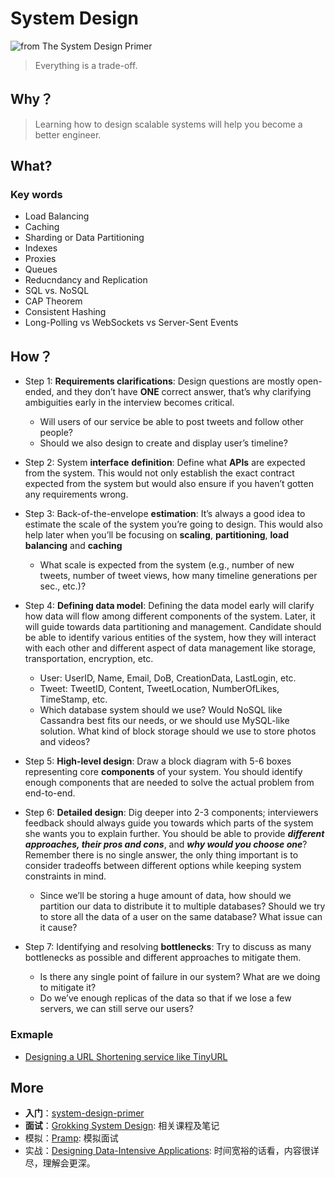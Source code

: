 # System Design 

![from The System Design Primer](https://i.imgur.com/i9kphdZ.png)

> Everything is a trade-off.

## Why？

> Learning how to design scalable systems will help you become a better engineer.

## What?

### Key words

- Load Balancing 
- Caching 
- Sharding or Data Partitioning 
- Indexes
- Proxies
- Queues
- Reducndancy and Replication
- SQL vs. NoSQL
- CAP Theorem
- Consistent Hashing 
- Long-Polling vs WebSockets vs Server-Sent Events

## How？

* Step 1: **Requirements clarifications**: Design questions are mostly open-ended, and they don’t have **ONE** correct answer, that’s why clarifying ambiguities early in the interview becomes critical.
	* Will users of our service be able to post tweets and follow other people?
	* Should we also design to create and display user’s timeline?

 
* Step 2: System **interface** **definition**: Define what **APIs** are expected from the system. This would not only establish the exact contract expected from the system but would also ensure if you haven’t gotten any requirements wrong.
* Step 3: Back-of-the-envelope **estimation**: It’s always a good idea to estimate the scale of the system you’re going to design. This would also help later when you’ll be focusing on **scaling**, **partitioning**, **load balancing** and **caching**
	* What scale is expected from the system (e.g., number of new tweets, number of tweet views, how many timeline generations per sec., etc.)?
 
* Step 4: **Defining data model**: Defining the data model early will clarify how data will flow among different components of the system. Later, it will guide towards data partitioning and management. Candidate should be able to identify various entities of the system, how they will interact with each other and different aspect of data management like storage, transportation, encryption, etc.
	* User: UserID, Name, Email, DoB, CreationData, LastLogin, etc.
	* Tweet: TweetID, Content, TweetLocation, NumberOfLikes, TimeStamp, etc.
	* Which database system should we use? Would NoSQL like Cassandra best fits our needs, or we should use MySQL-like solution. What kind of block storage should we use to store photos and videos?

* Step 5: **High-level design**: Draw a block diagram with 5-6 boxes representing core **components** of your system. You should identify enough components that are needed to solve the actual problem from end-to-end.
* Step 6: **Detailed design**: Dig deeper into 2-3 components; interviewers feedback should always guide you towards which parts of the system she wants you to explain further. You should be able to provide ***different approaches, their pros and cons***, and ***why would you choose one***? Remember there is no single answer, the only thing important is to consider tradeoffs between different options while keeping system constraints in mind.
	* Since we’ll be storing a huge amount of data, how should we partition our data to distribute it to multiple databases? Should we try to store all the data of a user on the same database? What issue can it cause?
 
* Step 7: Identifying and resolving **bottlenecks**: Try to discuss as many bottlenecks as possible and different approaches to mitigate them.
	* Is there any single point of failure in our system? What are we doing to mitigate it?
	* Do we’ve enough replicas of the data so that if we lose a few servers, we can still serve our users?

 
### Exmaple

- [Designing a URL Shortening service like TinyURL](https://www.educative.io/collection/page/5668639101419520/5649050225344512/5668600916475904)




## More 

* **入门**：[system-design-primer](https://github.com/donnemartin/system-design-primer)
* **面试**：[Grokking System Design](https://www.educative.io/collection/5668639101419520/5649050225344512): 相关课程及笔记
* 模拟：[Pramp](https://www.pramp.com/): 模拟面试
* 实战：[Designing Data-Intensive Applications](https://book.douban.com/subject/26197294/): 时间宽裕的话看，内容很详尽，理解会更深。